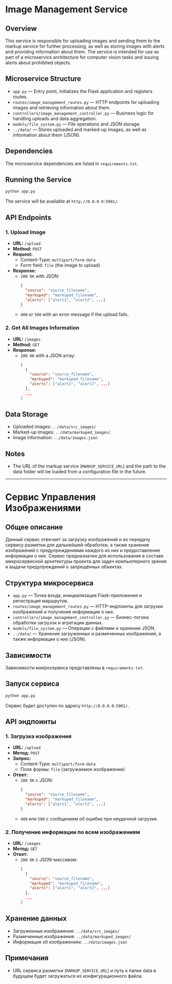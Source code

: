 # Image Management Service

## Overview
This service is responsible for uploading images and sending them to the markup service for further processing, as well as storing images with alerts and providing information about them. The service is intended for use as part of a microservice architecture for computer vision tasks and issuing alerts about prohibited objects.

## Microservice Structure
- `app.py` — Entry point, initializes the Flask application and registers routes.
- `routes/image_management_routes.py` — HTTP endpoints for uploading images and retrieving information about them.
- `controllers/image_management_controller.py` — Business logic for handling uploads and data aggregation.
- `models/file_system.py` — File operations and JSON storage.
- `../data/` — Stores uploaded and marked-up images, as well as information about them (JSON).

## Dependencies
The microservice dependencies are listed in `requirements.txt`.

## Running the Service
```sh
python app.py
```
The service will be available at `http://0.0.0.0:5001/`.

## API Endpoints

### 1. Upload Image
- **URL:** `/upload`
- **Method:** `POST`
- **Request:**
  - Content-Type: `multipart/form-data`
  - Form field: `file` (the image to upload)
- **Response:**
  - `200 OK` with JSON:
    ```json
    {
      "source": "source_filename",
      "markuped": "markuped_filename",
      "alerts": ["alert1", "alert2", ...]
    }
    ```
  - `400` or `500` with an error message if the upload fails.

### 2. Get All Images Information
- **URL:** `/images`
- **Method:** `GET`
- **Response:**
  - `200 OK` with a JSON array:
    ```json
    [
      {
        "source": "source_filename",
        "markuped": "markuped_filename",
        "alerts": ["alert1", "alert2", ...]
      },
      ...
    ]
    ```

## Data Storage
- Uploaded images: `../data/src_images/`
- Marked-up images: `../data/markuped_images/`
- Image information: `../data/images.json`

## Notes
- The URL of the markup service (`MARKUP_SERVICE_URL`) and the path to the data folder will be loaded from a configuration file in the future.

---

# Сервис Управления Изображениями

## Общее описание
Данный сервис отвечает за загрузку изображений и их передачу сервису разметки для дальнейшей обработки, а также хранение изображений с предупреждениями каждого из них и предоставление информации о них. Сервис предназначен для использования в составе микросервисной архитектуры проекта для задач компьютерного зрения и выдачи предупреждений о запрещённых объектах.

## Структура микросервиса
- `app.py` — Точка входа, инициализация Flask-приложения и регистрация маршрутов.
- `routes/image_management_routes.py` — HTTP-эндпоинты для загрузки изображений и получения информации о них.
- `controllers/image_management_controller.py` — Бизнес-логика обработки загрузок и агрегации данных.
- `models/file_system.py` — Операции с файлами и хранение JSON.
- `../data/` — Хранение загруженных и размеченных изображений, а также информации о них (JSON).

## Зависимости
Зависимости микросервиса представлены в `requirements.txt`.

## Запуск сервиса
```sh
python app.py
```
Сервис будет доступен по адресу `http://0.0.0.0:5001/`.

## API эндпоинты

### 1. Загрузка изображения
- **URL:** `/upload`
- **Метод:** `POST`
- **Запрос:**
  - Content-Type: `multipart/form-data`
  - Поле формы: `file` (загружаемое изображение)
- **Ответ:**
  - `200 OK` с JSON:
    ```json
    {
      "source": "source_filename",
      "markuped": "markuped_filename",
      "alerts": ["alert1", "alert2", ...]
    }
    ```
  - `400` или `500` с сообщением об ошибке при неудачной загрузке.

### 2. Получение информации по всем изображениям
- **URL:** `/images`
- **Метод:** `GET`
- **Ответ:**
  - `200 OK` с JSON-массивом:
    ```json
    [
      {
        "source": "source_filename",
        "markuped": "markuped_filename",
        "alerts": ["alert1", "alert2", ...]
      },
      ...
    ]
    ```

## Хранение данных
- Загруженные изображения: `../data/src_images/`
- Размеченные изображения: `../data/markuped_images/`
- Информация об изображениях: `../data/images.json`

## Примечания
- URL сервиса разметки (`MARKUP_SERVICE_URL`) и путь к папке data в будущем будет загружаться из конфигурационного файла.